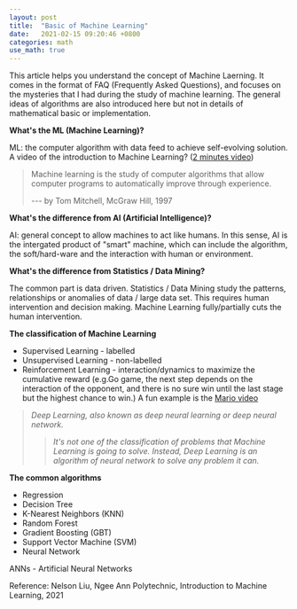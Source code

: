 ```yaml
---
layout: post
title:  "Basic of Machine Learning"
date:   2021-02-15 09:20:46 +0800
categories: math
use_math: true
---
```


This article helps you understand the concept of Machine Laerning. It comes in the format of FAQ (Frequently Asked Questions), and focuses on the mysteries that I had during the study of machine learning. The general ideas of algorithms are also introduced here but not in details of mathematical basic or implementation.

**What's the ML (Machine Learning)?**

ML: the computer algorithm with data feed to achieve self-evolving solution. A video of the introduction to Machine Learning? ([2 minutes video](https://youtu.be/QghjaS0WQQU))

>Machine learning is the study of computer algorithms that allow computer programs to automatically improve through experience.
>
>   --- by Tom Mitchell, McGraw Hill, 1997

**What's the difference from AI (Artificial Intelligence)?**

AI: general concept to allow machines to act like humans. In this sense, AI is the intergated product of "smart" machine, which can include the algorithm, the soft/hard-ware and the interaction with human or environment.

**What's the difference from Statistics / Data Mining?**

The common part is data driven. Statistics / Data Mining study the patterns, relationships or anomalies of data / large data set. This requires human intervention and decision making. Machine Learning fully/partially cuts the human intervention.

**The classification of Machine Learning**

* Supervised Learning - labelled
* Unsupervised Learning - non-labelled
* Reinforcement Learning - interaction/dynamics to maximize the cumulative reward (e.g.Go game, the next step depends on the interaction of the opponent, and there is no sure win until the last stage but the highest chance to win.) A fun example is the [Mario video](https://youtu.be/qv6UVOQ0F44)

> *Deep Learning, also known as deep neural learning or deep neural network.* 
>> *It's not one of the classification of problems that Machine Learning is going to solve. Instead, Deep Learning is an algorithm of neural network to solve any problem it can.*

**The common algorithms**

* Regression
* Decision Tree
* K-Nearest Neighbors (KNN)
* Random Forest
* Gradient Boosting (GBT)
* Support Vector Machine (SVM)
* Neural Network

ANNs - Artificial Neural Networks

Reference: Nelson Liu, Ngee Ann Polytechnic, Introduction to Machine Learning, 2021